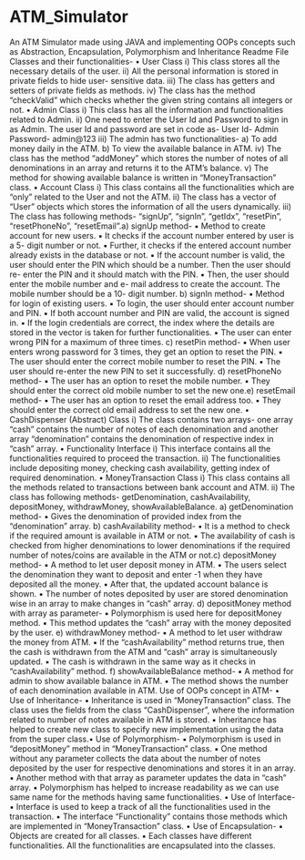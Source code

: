 # ATM_Simulator
An ATM Simulator made using JAVA and implementing OOPs concepts such as Abstraction, Encapsulation, Polymorphism and Inheritance
Readme File
Classes and their functionalities-
• User Class
i)
This class stores all the necessary details of the user.
ii)
All the personal information is stored in private fields to hide user-
sensitive data.
iii)
The class has getters and setters of private fields as methods.
iv)
The class has the method “checkValid” which checks whether the
given string contains all integers or not.
• Admin Class
i)
This class has all the information and functionalities related to
Admin.
ii)
One need to enter the User Id and Password to sign in as Admin.
The user Id and password are set in code as-
User Id- Admin
Password- admin@123
iii)
The admin has two functionalities-
a) To add money daily in the ATM.
b) To view the available balance in ATM.
iv)
The class has the method “addMoney” which stores the number
of notes of all denominations in an array and returns it to the
ATM’s balance.
v)
The method for showing available balance is written in
“MoneyTransaction” class.
• Account Class
i)
This class contains all the functionalities which are “only” related
to the User and not the ATM.
ii)
The class has a vector of “User” objects which stores the
information of all the users dynamically.
iii)
The class has following methods- “signUp”, “signIn”, “getIdx”,
“resetPin”, “resetPhoneNo”, “resetEmail”.a) signUp method-
▪ Method to create account for new users.
▪ It checks if the account number entered by user is a 5-
digit number or not.
▪ Further, it checks if the entered account number already
exists in the database or not.
▪ If the account number is valid, the user should enter the
PIN which should be a number. Then the user should re-
enter the PIN and it should match with the PIN.
▪ Then, the user should enter the mobile number and e-
mail address to create the account. The mobile number
should be a 10- digit number.
b) signIn method-
▪ Method for login of existing users.
▪ To login, the user should enter account number and PIN.
▪ If both account number and PIN are valid, the account is
signed in.
▪ If the login credentials are correct, the index where the
details are stored in the vector is taken for further
functionalities.
▪ The user can enter wrong PIN for a maximum of three
times.
c) resetPin method-
▪ When user enters wrong password for 3 times, they get
an option to reset the PIN.
▪ The user should enter the correct mobile number to
reset the PIN.
▪ The user should re-enter the new PIN to set it
successfully.
d) resetPhoneNo method-
▪ The user has an option to reset the mobile number.
▪ They should enter the correct old mobile number to set
the new one.e) resetEmail method-
▪ The user has an option to reset the email address too.
▪ They should enter the correct old email address to set
the new one.
• CashDispenser (Abstract) Class
i)
The class contains two arrays- one array “cash” contains the
number of notes of each denomination and another array
“denomination” contains the denomination of respective index in
“cash” array.
• Functionality Interface
i)
This interface contains all the functionalities required to proceed
the transaction.
ii)
The functionalities include depositing money, checking cash
availability, getting index of required denomination.
• MoneyTransaction Class
i)
This class contains all the methods related to transactions
between bank account and ATM.
ii)
The class has following methods- getDenomination,
cashAvailability, depositMoney, withdrawMoney,
showAvailableBalance.
a) getDenomination method-
▪ Gives the denomination of provided index from the
“denomination” array.
b) cashAvailability method-
▪ It is a method to check if the required amount is
available in ATM or not.
▪ The availability of cash is checked from higher
denominations to lower denominations if the required
number of notes/coins are available in the ATM or not.c) depositMoney method-
▪ A method to let user deposit money in ATM.
▪ The users select the denomination they want to deposit
and enter -1 when they have deposited all the money.
▪ After that, the updated account balance is shown.
▪ The number of notes deposited by user are stored
denomination wise in an array to make changes in
“cash” array.
d) depositMoney method with array as parameter-
▪ Polymorphism is used here for depositMoney method.
▪ This method updates the “cash” array with the money
deposited by the user.
e) withdrawMoney method-
▪ A method to let user withdraw the money from ATM.
▪ If the “cashAvailability” method returns true, then the
cash is withdrawn from the ATM and “cash” array is
simultaneously updated.
▪ The cash is withdrawn in the same way as it checks in
“cashAvailability” method.
f) showAvailableBalance method-
▪ A method for admin to show available balance in ATM.
▪ The method shows the number of each denomination
available in ATM.
Use of OOPs concept in ATM-
• Use of Inheritance-
▪ Inheritance is used in “MoneyTransaction” class. The class uses
the fields from the class “CashDispenser”, where the information
related to number of notes available in ATM is stored.
▪ Inheritance has helped to create new class to specify new
implementation using the data from the super class.• Use of Polymorphism-
▪ Polymorphism is used in “depositMoney” method in
“MoneyTransaction” class.
▪ One method without any parameter collects the data about the
number of notes deposited by the user for respective
denominations and stores it in an array.
▪ Another method with that array as parameter updates the data in
“cash” array.
▪ Polymorphism has helped to increase readability as we can use
same name for the methods having same functionalities.
• Use of Interface-
▪ Interface is used to keep a track of all the functionalities used in
the transaction.
▪ The interface “Functionality” contains those methods which are
implemented in “MoneyTransaction” class.
• Use of Encapsulation-
▪ Objects are created for all classes.
▪ Each classes have different functionalities. All the functionalities
are encapsulated into the classes.
